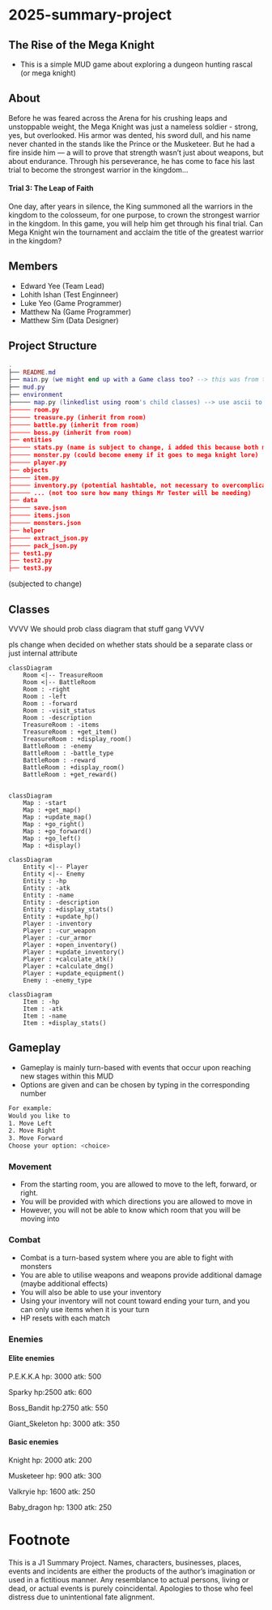 # 2025-summary-project
## The Rise of the Mega Knight 
- This is a simple MUD game about exploring a dungeon hunting rascal (or mega knight) 

## About
Before he was feared across the Arena for his crushing leaps and unstoppable weight, the Mega Knight was just a nameless soldier - strong, yes, but overlooked. His armor was dented, his sword dull, and his name never chanted in the stands like the Prince or the Musketeer. But he had a fire inside him — a will to prove that strength wasn’t just about weapons, but about endurance. Through his perseverance, he has come to face his last trial to become the strongest warrior in the kingdom… 

 #### Trial 3: The Leap of Faith 
 One day, after years in silence, the King summoned all the warriors in the kingdom to the colosseum, for one purpose, to crown the strongest warrior in the kingdom.
In this game, you will help him get through his final trial. Can Mega Knight win the tournament and acclaim the title of the greatest warrior in the kingdom?

## Members

- Edward Yee (Team Lead)
- Lohith Ishan (Test Enginneer)
- Luke Yeo (Game Programmer)
- Matthew Na (Game Programmer)
- Matthew Sim (Data Designer)

## Project Structure

```lua
.
├── README.md
├── main.py (we might end up with a Game class too? --> this was from the template so see how)
├── mud.py
├── environment
├───── map.py (linkedlist using room's child classes) --> use ascii to show which room player is at (use a 2d array and hardcode the entire map, find exact cooridinates and display on map)
├───── room.py
├───── treasure.py (inherit from room)
├───── battle.py (inherit from room)
├───── boss.py (inherit from room)
├── entities
├───── stats.py (name is subject to change, i added this because both monster and player have stats(id assume) --> inheritance, maybe polymorphic method actions() also?)
├───── monster.py (could become enemy if it goes to mega knight lore)
├───── player.py 
├── objects
├───── item.py
├───── inventory.py (potential hashtable, not necessary to overcomplicate though)
├───── ... (not too sure how many things Mr Tester will be needing)
├── data
├───── save.json
├───── items.json
├───── monsters.json 
├── helper
├───── extract_json.py
├───── pack_json.py
├── test1.py
├── test2.py
├── test3.py 
```
(subjected to change)

## Classes 

VVVV We should prob class diagram that stuff gang VVVV

pls change when decided on whether stats should be a separate class or just internal attribute
```mermaid
classDiagram
    Room <|-- TreasureRoom
    Room <|-- BattleRoom
    Room : -right
    Room : -left
    Room : -forward
    Room : -visit_status
    Room : -description
    TreasureRoom : -items
    TreasureRoom : +get_item()
    TreasureRoom : +display_room()
    BattleRoom : -enemy
    BattleRoom : -battle_type
    BattleRoom : -reward
    BattleRoom : +display_room()
    BattleRoom : +get_reward()
    
```
```mermaid
classDiagram
    Map : -start
    Map : +get_map()
    Map : +update_map()
    Map : +go_right()
    Map : +go_forward()
    Map : +go_left()
    Map : +display()
```
```mermaid
classDiagram
    Entity <|-- Player
    Entity <|-- Enemy
    Entity : -hp
    Entity : -atk
    Entity : -name
    Entity : -description
    Entity : +display_stats()
    Entity : +update_hp()
    Player : -inventory
    Player : -cur_weapon
    Player : -cur_armor
    Player : +open_inventory()
    Player : +update_inventory()
    Player : +calculate_atk()
    Player : +calculate_dmg()
    Player : +update_equipment()
    Enemy : -enemy_type
```
```mermaid
classDiagram
    Item : -hp
    Item : -atk
    Item : -name
    Item : +display_stats()
```

## Gameplay

- Gameplay is mainly turn-based with events that occur upon reaching new stages within this MUD
- Options are given and can be chosen by typing in the corresponding number

```bash
For example:
Would you like to
1. Move Left
2. Move Right
3. Move Forward
Choose your option: <choice>
```

### Movement

- From the starting room, you are allowed to move to the left, forward, or right.
- You will be provided with which directions you are allowed to move in
- However, you will not be able to know which room that you will be moving into

### Combat

- Combat is a turn-based system where you are able to fight with monsters
- You are able to utilise weapons and weapons provide additional damage (maybe additional effects)
- You will also be able to use your inventory
- Using your inventory will not count toward ending your turn, and you can only use items when it is your turn
- HP resets with each match 

### Enemies
#### Elite enemies 
P.E.K.K.A
hp: 3000
atk: 500 

Sparky 
hp:2500
atk: 600

Boss_Bandit 
hp:2750
atk: 550 

Giant_Skeleton 
hp: 3000
atk: 350 

#### Basic enemies 
Knight 
hp: 2000 
atk: 200

Musketeer 
hp: 900
atk: 300

Valkryie 
hp: 1600
atk: 250

Baby_dragon 
hp: 1300
atk: 250



# Footnote

This is a J1 Summary Project. Names, characters, businesses, places, events and incidents are either the products of the author’s imagination or used in a fictitious manner. Any resemblance to actual persons, living or dead, or actual events is purely coincidental. Apologies to those who feel distress due to unintentional fate alignment.
